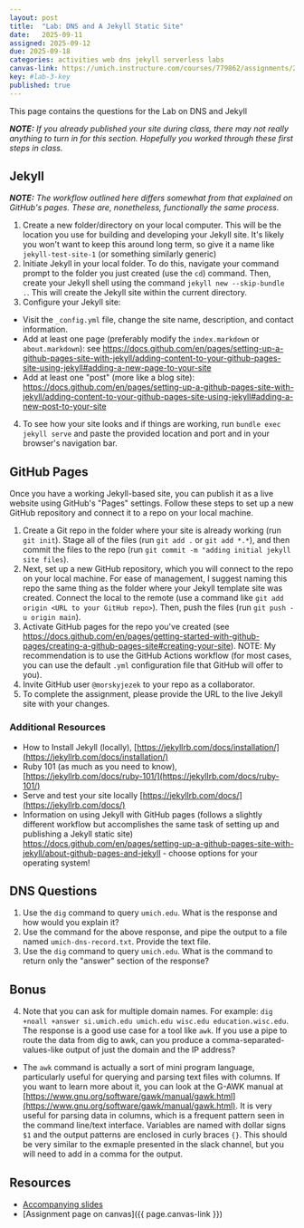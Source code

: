 ```yaml
---
layout: post
title:  "Lab: DNS and A Jekyll Static Site"
date:   2025-09-11
assigned: 2025-09-12
due: 2025-09-18
categories: activities web dns jekyll serverless labs
canvas-link: https://umich.instructure.com/courses/779862/assignments/2877253
key: #lab-3-key
published: true
---
```



This page contains the questions for the Lab on DNS and Jekyll

_**NOTE:** If you already published your site during class, there may not really anything to turn in for this section. Hopefully you worked through these first steps in class._

## Jekyll

_**NOTE:** The workflow outlined here differs somewhat from that explained on GitHub's pages. These are, nonetheless, functionally the same process._

1. Create a new folder/directory on your local computer. This will be the location you use for building and developing your Jekyll site. It's likely you won't want to keep this around long term, so give it a name like `jekyll-test-site-1` (or something similarly generic)
1. Initiate Jekyll in your local folder. To do this, navigate your command prompt to the folder you just created (use the `cd`) command. Then, create your Jekyll shell using the command `jekyll new --skip-bundle .`. This will create the Jekyll site within the current directory.
3. Configure your Jekyll site:
  * Visit the `_config.yml` file, change the site name, description, and contact information.
  * Add at least one page (preferably modify the `index.markdown` or `about.markdown`): see <https://docs.github.com/en/pages/setting-up-a-github-pages-site-with-jekyll/adding-content-to-your-github-pages-site-using-jekyll#adding-a-new-page-to-your-site>
  * Add at least one "post" (more like a blog site): <https://docs.github.com/en/pages/setting-up-a-github-pages-site-with-jekyll/adding-content-to-your-github-pages-site-using-jekyll#adding-a-new-post-to-your-site>
4. To see how your site looks and if things are working, run `bundle exec jekyll serve` and paste the provided location and port and in your browser's navigation bar. 

## GitHub Pages

Once you have a working Jekyll-based site, you can publish it as a live website using GitHub's "Pages" settings.
Follow these steps to set up a new GitHub repository and connect it to a repo on your local machine.

1. Create a Git repo in the folder where your site is already working (run `git init`). Stage all of the files (run `git add .` or `git add *.*`), and then commit the files to the repo (run `git commit -m "adding initial jekyll site files`).
2. Next, set up a new GitHub repository, which you will connect to the repo on your local machine. For ease of management, I suggest naming this repo the same thing as the folder where your Jekyll template site was created. Connect the local to the remote (use a command like `git add origin <URL to your GitHub repo>`). Then, push the files (run `git push -u origin main`).
2. Activate GitHub pages for the repo you've created (see <https://docs.github.com/en/pages/getting-started-with-github-pages/creating-a-github-pages-site#creating-your-site>). NOTE: My recommendation is to use the GitHub Actions workflow (for most cases, you can use the default `.yml` configuration file that GitHub will offer to you).
4. Invite GitHub user `@morskyjezek` to your repo as a collaborator.
5. To complete the assignment, please provide the URL to the live Jekyll site with your changes.

### Additional Resources
  
  * How to Install Jekyll (locally), [https://jekyllrb.com/docs/installation/](https://jekyllrb.com/docs/installation/)
  * Ruby 101 (as much as you need to know), [https://jekyllrb.com/docs/ruby-101/](https://jekyllrb.com/docs/ruby-101/)
  * Serve and test your site locally [https://jekyllrb.com/docs/](https://jekyllrb.com/docs/)
  * Information on using Jekyll with GitHub pages (follows a slightly different workflow but accomplishes the same task of setting up and publishing a Jekyll static site) <https://docs.github.com/en/pages/setting-up-a-github-pages-site-with-jekyll/about-github-pages-and-jekyll> - choose options for your operating system!

## DNS Questions

1. Use the `dig` command to query `umich.edu`. What is the response and how would you explain it?
2. Use the command for the above response, and pipe the output to a file named `umich-dns-record.txt`. Provide the text file.
3. Use the `dig` command to query `umich.edu`. What is the command to return only the "answer" section of the response?  

## Bonus

4. Note that you can ask for multiple domain names. For example: `dig +noall +answer si.umich.edu umich.edu wisc.edu education.wisc.edu`. The response is a good use case for a tool like `awk`. If you use a pipe to route the data from dig to awk, can you produce a comma-separated-values-like output of just the domain and the IP address? 
  * The `awk` command is actually a sort of mini program language, particularly useful for querying and parsing text files with columns. If you want to learn more about it, you can look at the G-AWK manual at [https://www.gnu.org/software/gawk/manual/gawk.html](https://www.gnu.org/software/gawk/manual/gawk.html). It is very useful for parsing data in columns, which is a frequent pattern seen in the command line/text interface. Variables are named with dollar signs `$1` and the output patterns are enclosed in curly braces `{}`. This should be very similar to the exmaple presented in the slack channel, but you will need to add in a comma for the output.

## Resources

* [Accompanying slides][slides]
* [Assignment page on canvas]({{ page.canvas-link }})

[slides]: https://docs.google.com/presentation/d/1E8HexG1lsBXvF8NCetEsjxatbbMdWikADyXlVNT83GE/edit?usp=sharing